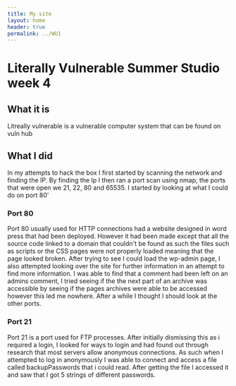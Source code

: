 ---title: My sitelayout: homeheader: truepermalink: ../WU1---# Literally Vulnerable Summer Studio week 4## What it is Litreally vulnerable is a vulnerable computer system that can be found on vuln hub## What I didIn my attempts to hack the box I first started by scanning the network and finding the IP. By finding the Ip I then ran a port scan using nmap, the ports that were open we 21, 22, 80 and  65535. I started by looking at what I could do on port 80'### Port 80Port 80 usually used for HTTP connections had a website designed in word press that had been deployed. However it had been made except that all the source code linked to a domain that couldn't be found as such the files such as scripts or the CSS pages were not properly loaded meaning that the page looked broken. After trying to see I could load the wp-admin page, I also attempted looking over the site for further information in an attempt to find more information.I was able to find that a comment had been left on an admins comment, I tried seeing if the the next part of an archive was accessible by seeing if the pages archives were able to be accessed however this led me nowhere. After a while I thought I should look at the other ports.### Port 21Port 21 is a port used for FTP processes. After initially dismissing this as i required a login, I looked for ways to login and had found out through research that most servers allow anonymous connections. As such when I attempted to log in anonymously I was able to connect and access a file called backupPasswords that i could read. After getting the file I accessed it and saw that I got 5 strings of different passwords. 